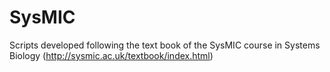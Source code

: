 # SysMIC
Scripts developed following the text book of the SysMIC course in Systems Biology (http://sysmic.ac.uk/textbook/index.html)
